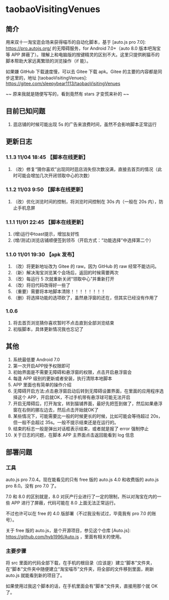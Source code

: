 # taobaoVisitingVenues

## 简介
用来双十一淘宝逛会场来获得喵币的自动化脚本，基于 [auto.js pro 7.0]: https://pro.autojs.org/ 的无障碍服务，for Android 7.0+（auto 8.0 版本吧淘宝等 APP 屏蔽了）。理解上和电脑版的按键精灵的区别不大。这里只提供刷猫币的脚本帮助大家远离繁琐的浏览操作（if 能）。

如果嫌 GitHub 下载速度慢，可以去 Gitee 下载 apk。Gitee 的主要的内容都是同步这里的，地址 [taobaoVisitingVenues]: https://gitee.com/sleepybear1113/taobaoVisitingVenues 

~~ 原来我就是随便写写的，看到竟然有 stars 才变慌来补的 ~~

## 目前已知问题

1. 逛店铺的时候可能出现 5s 的广告来浪费时间，虽然不会影响脚本正常运行

## 更新日志

### 1.1.3 11/04 18:45 【脚本在线更新】

1. （改）修复“猜你喜欢”出现同时逛店消失但次数没满，直接去首页的情况（此时可能会增加几次开闭领取中心的次数）

### 1.1.2 11/03 9:50 【脚本在线更新】

1. （改）优化浏览时间的控制，将浏览时间控制在 30s 内（一般在 20s 内），防止手机息屏

### 1.1.1 11/01 22:45 【脚本在线更新】

1. (增)运行中toast提示，增加友好性
2. (增/测试)浏览店铺顺便签到领币（开启方式：“功能选择”中选择第二个）

### 1.1.0 11/01 19:30 【apk 发布】

1. （改）将更新地址改为 Gitee 的 raw。因为 GitHub 的 raw 经常不能访问。
2. （新）解决淘宝浏览某个会场后，返回的时候需要两次
3. （改）每运行 5 次就重新关闭“领取中心”并重新打开
4. （改）将旧代码改得好一些了
5. （重要）需要将本地脚本清除！！！！！！！！
6. （删）将选择功能的选项砍了，虽然悬浮窗的还在，但其实已经没有作用了

### 1.0.6

1. 将去首页浏览猜你喜欢暂时不点击直到全部浏览结束
2. 初版脚本，具体更新情况我也忘记了

## 其他

1. 系统最低要 Android 7.0
2. 第一次开启APP授予权限即可
3. 初始界面是不需要无障碍和悬浮窗的权限，点击开启悬浮窗会
4. 每逢 APP 级别的更新或者安装，执行清除本地脚本
5. APP 里面也有简单的操作介绍
6. 无障碍开启方法:点击悬浮窗启动后转到无障碍设置界面，在里面的应用程序选择这个 APP，开启就OK，不过手机带有悬浮球可能无法开启
7. 开启无障碍后，打开淘宝，转到猫铺界面，最好先把签到做了，然后如果悬浮窗在右侧的挪左边去，然后点击开始就OK了
8. 某些情况下，可能需要比一般的时候更长的时候，比如可能会等待超过 20s，但一般不会超过 35s。一般不提示结束还是在运行的。
9. 结束的标志一般是弹出对话框表示结束，或者就是报了 error 强制停止
10. 关于日志的问题，在脚本 APP 主界面点击返回能看到 log 信息

## 部署问题

### 工具

auto.js pro 7.0.4。现在能看见的只有 free 版的 auto.js 4.0 和收费版的 auto.js pro 8.0。没有 pro 7.0 了。

7.0 和 8.0 的区别就是，8.0 对灰产行业进行了一定的限制，所以对淘宝在内的一些 APP 进行了屏蔽，代码可能在 8.0 上面无法正常运行。

不过也许可以在 free 的 4.0 版部署（不过我没有试过，毕竟我有 pro 7.0 的账号）。

关于 free 版的 auto.js，是个开源项目，参见这个仓库 [Auto.js]: https://github.com/hyb1996/Auto.js ，里面有相关的使用。

### 主要步骤

将 src 里面的代码全部下载，在手机的根目录（应该是）建立“脚本”文件夹，在“脚本”文件夹中随便建立“淘宝喵币”文件夹，将全部的文件移到里面，刷新 auto.js 就能看到新的项目了。

如果使用过我这个脚本的话，在手机里面会有“脚本”文件夹，直接用那个就 OK 了。
